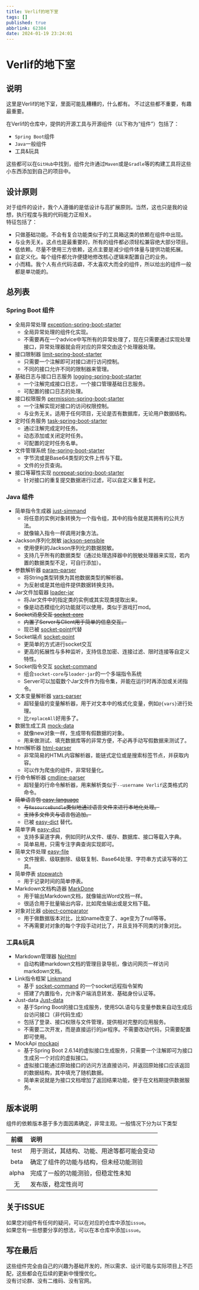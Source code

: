 ```yaml
---
title: Verlif的地下室
tags: []
published: true
abbrlink: 62384
date: 2024-01-19 23:24:01
---
```

# Verlif的地下室

## 说明

这里是Verlif的地下室，里面可能乱糟糟的，什么都有。 
不过这些都不重要，有趣最重要。

在Verlif的仓库中，提供的开源工具与开源组件（以下称为“组件”）包括了：

* `Spring Boot`组件
* `Java`一般组件
* 工具&玩具

这些都可以在`GitHub`中找到，组件允许通过`Maven`或是`Gradle`等的构建工具将这些小东西添加到自己的项目中。

## 设计原则

对于组件的设计，我个人遵循的是低设计与高扩展原则。当然，这也只是我的设想，执行程度与我的代码能力正相关。  
特征包括了：

* 只做基础功能。不会有复合功能类似于的工具箱这类的依赖在组件中出现。
* 与业务无关。这点也是最重要的，所有的组件都必须轻松兼容绝大部分项目。
* 低依赖。尽量不使用三方依赖，这点主要是减少组件体量与提供功能拓展。
* 自定义化。每个组件都允许便捷地修改核心逻辑来配置自己的业务。
* 小而精。我个人有点代码洁癖，不太喜欢大而全的组件，所以给出的组件一般都是单功能的。

## 总列表

### Spring Boot 组件

* 全局异常处理 [exception-spring-boot-starter](https://github.com/Verlif/exception-spring-boot-starter)
  * 全局异常处理的组件化实现。
  * 不需要再在一个advice中写所有的异常处理了，现在只需要通过实现处理接口，异常处理器就会将对应的异常交由这个处理器处理。
* 接口限制器 [limit-spring-boot-starter](https://github.com/Verlif/limit-spring-boot-starter)
  * 只需要一个注解即可对接口进行访问控制。
  * 不同的接口允许不同的限制器来管理。
* 基础日志与接口日志服务 [logging-spring-boot-starter](https://github.com/Verlif/logging-spring-boot-starter)
  * 一个注解完成接口日志，一个接口管理基础日志服务。
  * 可配置的接口日志的处理。
* 接口权限服务 [permission-spring-boot-starter](https://github.com/Verlif/permission-spring-boot-starter)
  * 一个注解实现对接口的访问权限控制。
  * 与业务无关。适用于任何项目，无论是否有数据库，无论用户数据结构。
* 定时任务服务 [task-spring-boot-starter](https://github.com/Verlif/task-spring-boot-starter)
  * 通过注解完成定时任务。
  * 动态添加或关闭定时任务。
  * 可配置的定时任务名单。
* 文件管理系统 [file-spring-boot-starter](https://github.com/Verlif/file-spring-boot-starter)
  * 字节流或是Base64类型的文件上传与下载。
  * 文件的分页查询。
* 接口等幂性实现 [norepeat-spring-boot-starter](https://github.com/Verlif/norepeat-spring-boot-starter)
  * 针对接口的重复提交数据进行过滤，可以自定义重复判定。

### Java 组件

* 简单指令生成器 [just-simmand](https://github.com/Verlif/just-simmand)
  * 将任意的实例对象转换为一个指令组，其中的指令就是其拥有的公共方法。
  * 就像输入指令一样调用对象方法。
* Jackson序列化脱敏 [jackson-sensible](https://github.com/Verlif/jackson-sensible)
  * 使用便利的Jackson序列化的数据脱敏。
  * 支持几乎所有的数据类型（通过处理选择器中的脱敏处理器来实现，若内置的数据类型不足，可自行添加）。
* 参数解析器 [param-parser](https://github.com/Verlif/param-parser)
  * 将String类型转换为其他数据类型的解析器。
  * 为反射或是其他组件提供数据转换支持。
* Jar文件加载器 [loader-jar](https://github.com/Verlif/loader-jar)
  * 将Jar文件中的指定类的实例或其实现类提取出来。
  * 像是动态模组化的功能就可以使用，类似于游戏打mod。
* ~~Socket消息交互 [socket-core](https://github.com/Verlif/socket-core)~~
  * ~~内置了Server与Client用于简单的信息交互。~~
  * 现已被 [socket-point](https://github.com/Verlif/socket-point)代替
* Socket端点 [socket-point](https://github.com/Verlif/socket-point)
  * 更简单的方式进行socket交互
  * 更高的拓展性与多种监听，支持信息加密、连接过滤、限时连接等自定义特性。
* Socket指令交互 [socket-command](https://github.com/Verlif/socket-command)
  * 组合`socket-core`与`loader-jar`的一个多端指令系统
  * Server可以加载数个Jar文件作为指令集，并能在运行时再添加或关闭指令。
* 文本变量解析器 [vars-parser](https://github.com/Verlif/vars-parser)
  * 超轻量级的变量解析器，用于对文本中的格式化变量，例如`@{vars}`进行处理。
  * 比`replaceAll`好用多了。
* 数据生成工具 [mock-data](https://github.com/Verlif/mockdata)
  * 就像new对象一样，生成带有假数据的对象。
  * 用来做测试、填充数据库等的非常方便，不必再手动写假数据来测试了。
* html解析器 [html-parser](https://github.com/Verlif/html-parser)
  * 非常简易的HTML内容解析器，能链式定位或是搜索标签节点，并获取内容。
  * 可以作为爬虫的组件，非常轻量化。
* 行命令解析器 [cmdline-parser](https://github.com/Verlif/cmdline-parser)
  * 超轻量的行命令解析器，用来解析类似于`--username Verlif`这类格式的命令。
* ~~简单语言包 [easy-language](https://github.com/Verlif/easy-language)~~
  * ~~与`ResourceBundle`类似地通过语言文件来进行本地化处理。~~
  * ~~支持多文件夹与语言包追加。~~
  * 已被 [easy-dict](https://github.com/Verlif/easy-dict) 替代。
* 简单字典 [easy-dict](https://github.com/Verlif/easy-dict)
  * 支持多渠道字典，例如同时从文件、缓存、数据库、接口等载入字典。
  * 简单易用，只需专注字典查询实现即可。
* 简单文件处理 [easy-file](https://github.com/Verlif/easy-file)
  * 文件搜索、级联删除、级联复制、Base64处理、字符串方式读写等的工具。
* 简单停表 [stopwatch](https://github.com/Verlif/stopwatch)
  * 用于记录时间的简单停表。
* Markdown文档构造器 [MarkDone](https://github.com/Verlif/mark-done)
  * 用于输出Markdown文档，就像输出Word文档一样。
  * 很适合用于批量输出内容，比如爬虫输出或是文档下载。
* 对象对比器 [object-comparator](https://github.com/Verlif/object-comparator)
  * 用于做数据版本对比，比如name改变了、age变为了null等等。
  * 不再需要对对象的每个字段手动对比了，并且支持不同类的对象对比。

### 工具&玩具

* Markdown管理器 [NoHtml](https://github.com/Verlif/NoHtml)
  * 自动构建markdown文档的管理目录导航，像访问网页一样访问markdown文档。
* Link指令框架 [Linkmand](https://github.com/Verlif/LinkmandServer)
  * 基于 [socket-command](https://github.com/Verlif/socket-command) 的一个socket远程指令架构
  * 搭建了内置指令，允许客户端消息转发、基础身份认证等。
* Just-data [Just-data](https://github.com/Verlif/just-data)
  * 基于Spring Boot的接口生成服务，使用SQL语句与变量参数来自动生成后台访问接口（非代码生成）
  * 包括了登录、接口权限与文件管理，提供相对完整的应用服务。
  * 不需要二次开发，而是直接运行的jar程序。不需要改动代码，只需要配置即可使用。
* MockApi [mockapi](https://github.com/Verlif/mockapi)
  * 基于Spring Boot 2.6.14的虚拟接口生成服务，只需要一个注解即可为接口生成另一个对应的虚拟接口。
  * 虚拟接口能通过原始接口的访问方法直接访问，并返回原始接口应该返回的数据结构，其中填充了随机数据。
  * 简单来说就是为接口文档增加了返回结果功能，便于在文档期提供数据服务。

## 版本说明

组件的依赖版本基于多方面因素确定，非常主观。一般情况下分为以下类型

|  前缀   | 说明                    |
|:-----:|:----------------------|
| test  | 用于测试，其结构、功能、用途等都可能会变动 |
| beta  | 确定了组件的功能与结构，但未经功能测验   |
| alpha | 完成了一般的功能测验，但稳定性未知     |
|   无   | 发布版，稳定性尚可             |

## 关于ISSUE

如果您对组件有任何的疑问，可以在对应的仓库中添加`issue`。  
如果您有一些想要分享的想法，可以在本仓库中添加`issue`。

## 写在最后

这些组件完全由自己的兴趣为基础开发的，所以需求、设计可能与实际项目上不匹配，这些都会在后续的更新中慢慢优化。  
没有讨论群、没有二维码、没有官网。
